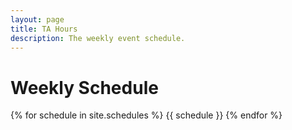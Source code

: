 ```yaml
---
layout: page
title: TA Hours
description: The weekly event schedule.
---
```


# Weekly Schedule

{% for schedule in site.schedules %}
{{ schedule }}
{% endfor %}